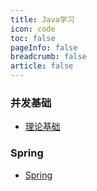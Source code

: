```yaml
---
title: Java学习
icon: code
toc: false
pageInfo: false
breadcrumb: false
article: false
---
```

### 并发基础
- [理论基础](/docs/backEnd/Java/Java并发-理论基础.md)
### Spring
- [Spring](/docs/backEnd/Java/Spring&SpringBoot注解总结.md)
